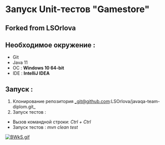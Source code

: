 # Запуск Unit-тестов "Gamestore"
## Forked from LSOrlova

## Необходимое окружение :
- Git
- Java 11
- ОС : **Windows 10 64-bit**
- IDE : **IntelliJ IDEA**


## Запуск :
1. Клонирование репозитория _git@github.com:LSOrlova/javaqa-team-diplom.git_
3. Запуск тестов :
- Вызов командной строки: _Ctrl + Ctrl_
- Запуск тестов : _mvn clean test_


[![BWkS.gif](https://i.postimg.cc/1zMq4KNN/BWkS.gif)](https://postimg.cc/bGDJBkgz)
